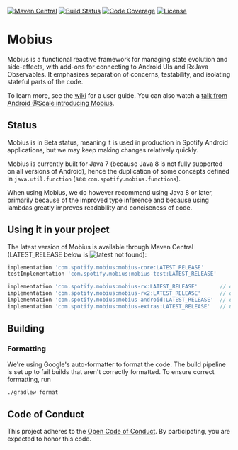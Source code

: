[![Maven Central](https://img.shields.io/maven-central/v/com.spotify.mobius/mobius-core.svg)](https://search.maven.org/#search%7Cga%7C1%7Cg%3A%22com.spotify.mobius%22)
[![Build Status](https://travis-ci.org/spotify/mobius.svg?branch=master)](https://travis-ci.org/spotify/mobius)
[![Code Coverage](https://codecov.io/gh/spotify/mobius/branch/master/graph/badge.svg)](https://codecov.io/gh/spotify/mobius)
[![License](https://img.shields.io/github/license/spotify/mobius.svg)](LICENSE)

# Mobius

Mobius is a functional reactive framework for managing state evolution and side-effects, with add-ons for connecting to Android UIs and RxJava Observables. It emphasizes separation of concerns, testability, and isolating stateful parts of the code.

To learn more, see the [wiki](https://github.com/spotify/mobius/wiki) for a user guide. You can also
watch a [talk from Android @Scale introducing Mobius](https://www.facebook.com/atscaleevents/videos/2025571921049235/).

## Status

Mobius is in Beta status, meaning it is used in production in Spotify Android applications, but
we may keep making changes relatively quickly.

Mobius is currently built for Java 7 (because Java 8 is not fully supported on all versions of Android), hence the duplication of some concepts defined in `java.util.function` (see `com.spotify.mobius.functions`).

When using Mobius, we do however recommend using Java 8 or later, primarily because of the improved type inference and because using lambdas greatly improves readability and conciseness of code.

## Using it in your project

The latest version of Mobius is available through Maven Central (LATEST_RELEASE below is ![latest not found](https://img.shields.io/maven-central/v/com.spotify.mobius/mobius-core.svg)):

```groovy
implementation 'com.spotify.mobius:mobius-core:LATEST_RELEASE'
testImplementation 'com.spotify.mobius:mobius-test:LATEST_RELEASE'

implementation 'com.spotify.mobius:mobius-rx:LATEST_RELEASE'       // only for RxJava 1 support
implementation 'com.spotify.mobius:mobius-rx2:LATEST_RELEASE'      // only for RxJava 2 support
implementation 'com.spotify.mobius:mobius-android:LATEST_RELEASE'  // only for Android support
implementation 'com.spotify.mobius:mobius-extras:LATEST_RELEASE'   // utilities for common patterns
```

## Building

### Formatting

We're using Google's auto-formatter to format the code. The build pipeline is set up to fail builds that aren't correctly formatted. To ensure correct formatting, run

```bash
./gradlew format
```

## Code of Conduct

This project adheres to the [Open Code of Conduct][code-of-conduct]. By participating, you are expected to honor this code.

[code-of-conduct]: https://github.com/spotify/code-of-conduct/blob/master/code-of-conduct.md
